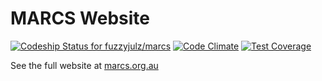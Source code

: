 # MARCS Website

[ ![Codeship Status for fuzzyjulz/marcs](https://app.codeship.com/projects/764c14a0-7305-0134-5c38-52e76941e580/status?branch=master)](https://app.codeship.com/projects/178791) [![Code Climate](https://codeclimate.com/github/fuzzyjulz/marcs/badges/gpa.svg)](https://codeclimate.com/github/fuzzyjulz/marcs) [![Test Coverage](https://codeclimate.com/github/fuzzyjulz/marcs/badges/coverage.svg)](https://codeclimate.com/github/fuzzyjulz/marcs/coverage)

See the full website at [marcs.org.au](http://marcs.org.au)
